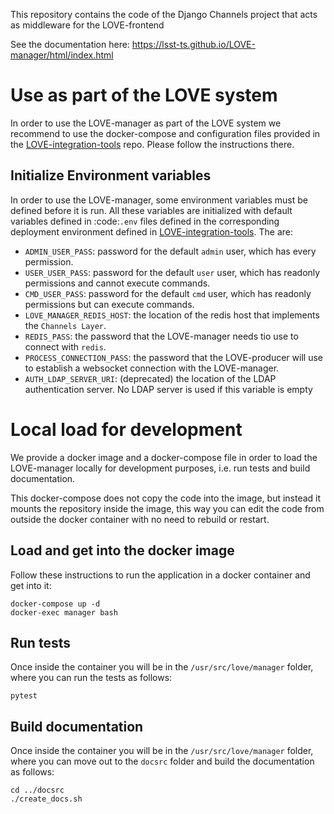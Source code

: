 This repository contains the code of the Django Channels project that acts as middleware for the LOVE-frontend

See the documentation here: https://lsst-ts.github.io/LOVE-manager/html/index.html

# Use as part of the LOVE system
In order to use the LOVE-manager as part of the LOVE system we recommend to use the docker-compose and configuration files provided in the [LOVE-integration-tools](https://github.com/lsst-ts/LOVE-integration-tools) repo. Please follow the instructions there.

## Initialize Environment variables
In order to use the LOVE-manager, some environment variables must be defined before it is run.
All these variables are initialized with default variables defined in :code:`.env` files defined in the corresponding deployment environment defined in [LOVE-integration-tools](https://github.com/lsst-ts/LOVE-integration-tools). The are:

* `ADMIN_USER_PASS`: password for the default `admin` user, which has every permission.
* `USER_USER_PASS`: password for the default `user` user, which has readonly permissions and cannot execute commands.
* `CMD_USER_PASS`: password for the default `cmd` user, which has readonly permissions but can execute commands.
* `LOVE_MANAGER_REDIS_HOST`: the location of the redis host that implements the `Channels Layer`.
* `REDIS_PASS`: the password that the LOVE-manager needs tio use to connect with `redis`.
* `PROCESS_CONNECTION_PASS`: the password that the LOVE-producer will use to establish a websocket connection with the LOVE-manager.
* `AUTH_LDAP_SERVER_URI`: (deprecated) the location of the LDAP authentication server. No LDAP server is used if this variable is empty

# Local load for development
We provide a docker image and a docker-compose file in order to load the LOVE-manager locally for development purposes, i.e. run tests and build documentation.

This docker-compose does not copy the code into the image, but instead it mounts the repository inside the image, this way you can edit the code from outside the docker container with no need to rebuild or restart.

## Load and get into the docker image
Follow these instructions to run the application in a docker container and get into it:

```
docker-compose up -d
docker-exec manager bash
```

## Run tests
Once inside the container you will be in the `/usr/src/love/manager` folder, where you can run the tests as follows:
```
pytest
```

## Build documentation
Once inside the container you will be in the `/usr/src/love/manager` folder, where you can move out to the `docsrc` folder and build the documentation as follows:
```
cd ../docsrc
./create_docs.sh
```
